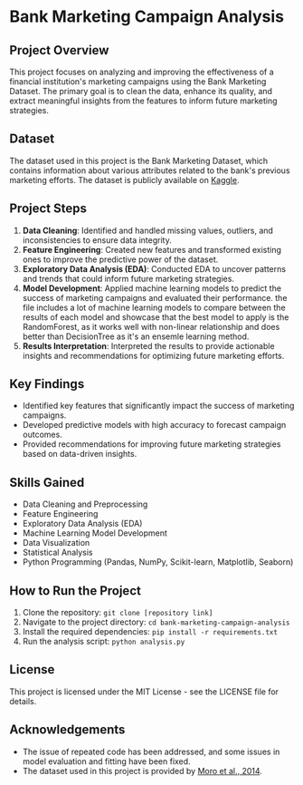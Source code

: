 # Bank Marketing Campaign Analysis

## Project Overview
This project focuses on analyzing and improving the effectiveness of a financial institution's marketing campaigns using the Bank Marketing Dataset. The primary goal is to clean the data, enhance its quality, and extract meaningful insights from the features to inform future marketing strategies.

## Dataset
The dataset used in this project is the Bank Marketing Dataset, which contains information about various attributes related to the bank's previous marketing efforts. The dataset is publicly available on [Kaggle](https://www.kaggle.com/datasets/janiobachmann/bank-marketing-dataset).

## Project Steps
1. **Data Cleaning**: Identified and handled missing values, outliers, and inconsistencies to ensure data integrity.
2. **Feature Engineering**: Created new features and transformed existing ones to improve the predictive power of the dataset.
3. **Exploratory Data Analysis (EDA)**: Conducted EDA to uncover patterns and trends that could inform future marketing strategies.
4. **Model Development**: Applied machine learning models to predict the success of marketing campaigns and evaluated their performance. the file includes a lot of machine learning models to compare between the results of each model and showcase that the best model to apply is the RandomForest, as it works well with non-linear relationship and does better than DecisionTree as it's an ensemle learning method. 
5. **Results Interpretation**: Interpreted the results to provide actionable insights and recommendations for optimizing future marketing efforts.

## Key Findings
- Identified key features that significantly impact the success of marketing campaigns.
- Developed predictive models with high accuracy to forecast campaign outcomes.
- Provided recommendations for improving future marketing strategies based on data-driven insights.

## Skills Gained
- Data Cleaning and Preprocessing
- Feature Engineering
- Exploratory Data Analysis (EDA)
- Machine Learning Model Development
- Data Visualization
- Statistical Analysis
- Python Programming (Pandas, NumPy, Scikit-learn, Matplotlib, Seaborn)

## How to Run the Project
1. Clone the repository: `git clone [repository link]`
2. Navigate to the project directory: `cd bank-marketing-campaign-analysis`
3. Install the required dependencies: `pip install -r requirements.txt`
4. Run the analysis script: `python analysis.py`

## License
This project is licensed under the MIT License - see the LICENSE file for details.

## Acknowledgements
- The issue of repeated code has been addressed, and some issues in model evaluation and fitting have been fixed.
- The dataset used in this project is provided by [Moro et al., 2014](https://www.kaggle.com/datasets/janiobachmann/bank-marketing-dataset).
